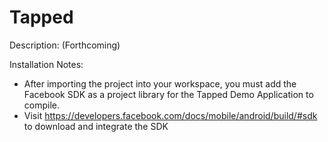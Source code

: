 Tapped
======

Description: (Forthcoming)

Installation Notes:
- After importing the project into your workspace, you must add the Facebook SDK as a project library for the Tapped Demo Application to compile.
- Visit https://developers.facebook.com/docs/mobile/android/build/#sdk to download and integrate the SDK